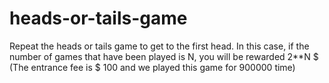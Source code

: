 # heads-or-tails-game
Repeat the heads or tails game to get to the first head. In this case, if the number of games that have been played is N, you will be rewarded 2**N $
(The entrance fee is $ 100 and we played this game for 900000 time)
